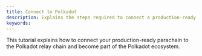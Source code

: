```yaml
---
title: Connect to Polkadot
description: Explains the steps required to connect a production-ready parachain to Polkadot. 
keywords:
---
```


This tutorial explains how to connect your production-ready parachain to the Polkadot relay chain and become part of the Polkadot ecosystem.
